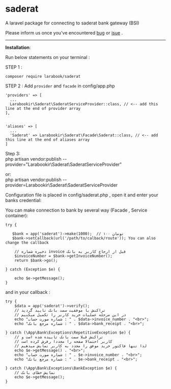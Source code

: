 # saderat
A laravel package for connecting to saderat bank gateway (BSI)

Please inform us once you've encountered [bug](https://github.com/larabook/gateway/issues) or [isue](https://github.com/larabook/gateway/issues)  .
  
----------


**Installation**:

Run below statements on your terminal :

STEP 1 : 

    composer require larabook/saderat
    
STEP 2 : Add `provider` and `facade` in config/app.php

    'providers' => [
      ...
      Larabookir\Saderat\SaderatServiceProvider::class, // <-- add this line at the end of provider array
    ],


    'aliases' => [
      ...
      'Saderat' => Larabookir\Saderat\Facade\Saderat::class, // <-- add this line at the end of aliases array
    ]

Step 3:  
    php artisan vendor:publish --provider="Larabookir\Saderat\SaderatServiceProvider" 

or:  
    php artisan vendor:publish --provider=Larabookir\Saderat\SaderatServiceProvider
 


Configuration file is placed in config/saderat.php , open it and enter your banks credential:

You can make connection to bank by several way (Facade , Service container):

    try {
       
       $bank = app('saderat')->make(1000);  // ۱۰۰ تومان
       $bank->setCallback(url('/path/to/calback/route')); You can also change the callback  

        // ذخیره شماره invoice قبل از ارجاع کاربر به بانک
        $invoiceNumber = $bank->getInvoiceNumber();
        return $bank->go();
       
    } catch (Exception $e) {
       
       	echo $e->getMessage();
    }
 
 
and in your callback :

    try {
        $data = app('saderat')->verify();
        // تراکنش با موفقیت سمت بانک تایید گردید
        // در این مرحله عملیات خرید کاربر را تکمیل میکنیم
        echo "شماره صورت حساب : " . $data->invoice_number . "<br>";
        echo "شماره مرجع بانک : " . $data->bank_receipt . "<br>";

    } catch (\App\Bank\Exceptions\RepetitiveException $e) {
        // تراکنش قبلا سمت بانک تاییده شده است و
        // کاربر احتمالا صفحه را مجددا رفرش کرده است
        // لذا تنها فاکتور خرید موفق را مجدد به کاربر نمایش میدهیم
        echo $e->getMessage() . "<br>";
        echo "شماره صورت حساب : " . $e->invoice_number . "<br>";
        echo "شماره مرجع بانک : " . $e->bank_receipt . "<br>";

    } catch (\App\Bank\Exceptions\BankException $e) {
        // نمایش خطای بانک
        echo $e->getMessage();
    }
